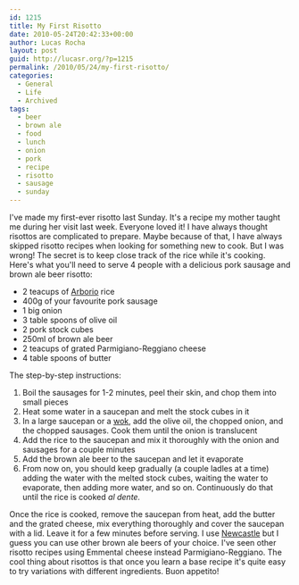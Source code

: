 ```yaml
---
id: 1215
title: My First Risotto
date: 2010-05-24T20:42:33+00:00
author: Lucas Rocha
layout: post
guid: http://lucasr.org/?p=1215
permalink: /2010/05/24/my-first-risotto/
categories:
  - General
  - Life
  - Archived
tags:
  - beer
  - brown ale
  - food
  - lunch
  - onion
  - pork
  - recipe
  - risotto
  - sausage
  - sunday
---
```

I've made my first-ever risotto last Sunday. It's a recipe my mother taught me
during her visit last week. Everyone loved it! I have always thought risottos
are complicated to prepare. Maybe because of that, I have always skipped
risotto recipes when looking for something new to cook. But I was wrong! The
secret is to keep close track of the rice while it's cooking. Here's what
you'll need to serve 4 people with a delicious pork sausage and brown ale beer
risotto:

  * 2 teacups of [Arborio](http://en.wikipedia.org/wiki/Arborio_rice) rice
  * 400g of your favourite pork sausage
  * 1 big onion
  * 3 table spoons of olive oil
  * 2 pork stock cubes
  * 250ml of brown ale beer
  * 2 teacups of grated Parmigiano-Reggiano cheese
  * 4 table spoons of butter

The step-by-step instructions:

  1. Boil the sausages for 1-2 minutes, peel their skin, and chop them into
     small pieces
  2. Heat some water in a saucepan and melt the stock cubes in it
  3. In a large saucepan or a [wok](http://en.wikipedia.org/wiki/Wok), add the
     olive oil, the chopped onion, and the chopped sausages. Cook them until
     the onion is translucent
  4. Add the rice to the saucepan and mix it thoroughly with the onion and
     sausages for a couple minutes
  5. Add the brown ale beer to the saucepan and let it evaporate
  6. From now on, you should keep gradually (a couple ladles at a time) adding
     the water with the melted stock cubes, waiting the water to evaporate,
     then adding more water, and so on. Continuously do that until the rice is
     cooked _al dente._

Once the rice is cooked, remove the saucepan from heat, add the butter and the
grated cheese, mix everything thoroughly and cover the saucepan with a lid.
Leave it for a few minutes before serving. I use
[Newcastle](http://en.wikipedia.org/wiki/Newcastle_Brown_Ale) but I guess you
can use other brown ale beers of your choice. I've seen other risotto recipes
using Emmental cheese instead Parmigiano-Reggiano. The cool thing about
risottos is that once you learn a base recipe it's quite easy to try variations
with different ingredients. Buon appetito!
